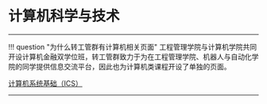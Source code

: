 # 计算机科学与技术

---

!!! question "为什么转工管群有计算机相关页面"
    工程管理学院与计算机学院共同开设计算机金融双学位班，转工管群致力于为在工程管理学院、机器人与自动化学院的同学提供信息交流平台，因此也为计算机类课程开设了单独的页面。

[计算机系统基础（ICS）](./ics/ics_pre.md)

---